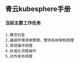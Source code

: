 ## 青云kubesphere手册





#### 当前主要工作任务

```
1.概念扫盲
2.基础环境清单整理，整体系统架构梳理
3.常规操作梳理
4.标准化流程操作
5.对外发布梳理
```

